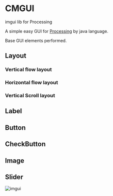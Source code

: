 # CMGUI
imgui lib for Processing

A simple easy GUI for [Processing](https://processing.org/) by java language.

Base GUI elements performed.
## Layout
### Vertical flow layout
### Horizontal flow layout
### Vertical Scroll layout
## Label
## Button
## CheckButton
## Image
## Slider


![imgui](https://user-images.githubusercontent.com/6448025/139003396-0ed1611a-fbb7-46b3-abed-7b81e68fd81c.png)
